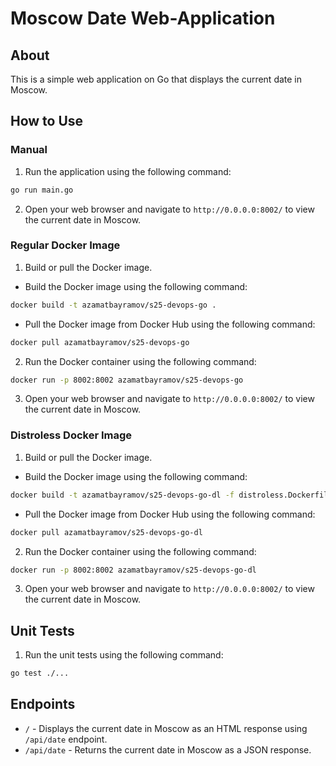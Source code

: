 # Moscow Date Web-Application

## About

This is a simple web application on Go that displays the current date in Moscow.

## How to Use

### Manual

1. Run the application using the following command:

```bash
go run main.go
```

2. Open your web browser and navigate to `http://0.0.0.0:8002/` to view the current date in Moscow.

### Regular Docker Image

1. Build or pull the Docker image.

- Build the Docker image using the following command:

```bash
docker build -t azamatbayramov/s25-devops-go .
```

- Pull the Docker image from Docker Hub using the following command:

```bash
docker pull azamatbayramov/s25-devops-go
```

2. Run the Docker container using the following command:

```bash
docker run -p 8002:8002 azamatbayramov/s25-devops-go
```

3. Open your web browser and navigate to `http://0.0.0.0:8002/` to view the current date in Moscow.

### Distroless Docker Image

1. Build or pull the Docker image.

- Build the Docker image using the following command:

```bash
docker build -t azamatbayramov/s25-devops-go-dl -f distroless.Dockerfile .
```

- Pull the Docker image from Docker Hub using the following command:

```bash
docker pull azamatbayramov/s25-devops-go-dl
```

2. Run the Docker container using the following command:

```bash
docker run -p 8002:8002 azamatbayramov/s25-devops-go-dl
```

3. Open your web browser and navigate to `http://0.0.0.0:8002/` to view the current date in Moscow.

## Unit Tests

1. Run the unit tests using the following command:

```bash
go test ./...
```

## Endpoints

- `/` - Displays the current date in Moscow as an HTML response using `/api/date` endpoint.
- `/api/date` - Returns the current date in Moscow as a JSON response.
